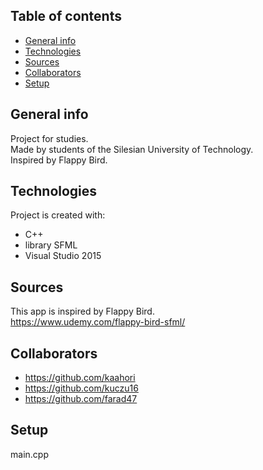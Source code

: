 ## Table of contents
* [General info](#general-info)
* [Technologies](#technologies)
* [Sources](#sources)
* [Collaborators](#collaborators)
* [Setup](#setup)

## General info
Project for studies.  
Made by students of the Silesian University of Technology.  
Inspired by Flappy Bird.  

## Technologies
Project is created with:
* C++
* library SFML
* Visual Studio 2015

## Sources
This app is inspired by Flappy Bird.  
https://www.udemy.com/flappy-bird-sfml/

## Collaborators
* https://github.com/kaahori
* https://github.com/kuczu16
* https://github.com/farad47

## Setup
main.cpp  
